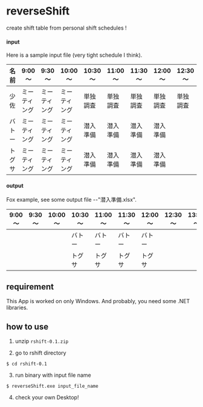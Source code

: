 # reverseShift

create shift table from personal shift schedules !

#### input
Here is a sample input file (very tight schedule I think).

| 名前   | 9:00～       | 9:30～       | 10:00～      | 10:30～  | 11:00～  | 11:30～  | 12:00～  | 12:30～  | 13:00～      | 13:30～      | 14:00～      | 14:30～      | 15:00～      | 15:30～      | 16:00～      | 16:30～      |
|--------|--------------|--------------|--------------|----------|----------|----------|----------|----------|--------------|--------------|--------------|--------------|--------------|--------------|--------------|--------------|
| 少佐   | ミーティング | ミーティング | ミーティング | 単独調査 | 単独調査 | 単独調査 | 単独調査 | 単独調査 | 単独調査     | 単独調査     | 単独調査     |              | バックアップ | バックアップ | バックアップ | バックアップ |
| バトー | ミーティング | ミーティング | ミーティング | 潜入準備 | 潜入準備 | 潜入準備 | 潜入準備 |          | バックアップ | バックアップ | バックアップ | バックアップ | バックアップ | バックアップ | バックアップ | バックアップ |
| トグサ | ミーティング | ミーティング | ミーティング | 潜入準備 | 潜入準備 | 潜入準備 | 潜入準備 |          | 潜入調査     | 潜入調査     | 潜入調査     | 潜入調査     | 潜入調査     | 潜入調査     | 潜入調査     | 潜入調査     |


#### output
Fox example, see some output file --"潜入準備.xlsx".

| 9:00～ | 9:30～ | 10:00～ | 10:30～ | 11:00～ | 11:30～ | 12:00～ | 12:30～ | 13:00～ | 13:30～ | 14:00～ | 14:30～ | 15:00～ | 15:30～ | 16:00～ | 16:30～ |
|--------|--------|---------|---------|---------|---------|---------|---------|---------|---------|---------|---------|---------|---------|---------|---------|
|        |        |         | バトー  | バトー  | バトー  | バトー  |         |         |         |         |         |         |         |         |         |
|        |        |         | トグサ  | トグサ  | トグサ  | トグサ  |         |         |         |         |         |         |         |         |         |

## requirement
This App is worked on only Windows.
And probably, you need some .NET libraries.

## how to use
1. unzip ```rshift-0.1.zip```

2. go to rshift directory
  ```
  $ cd rshift-0.1
  ```

3. run binary with input file name
  ```
  $ reverseShift.exe input_file_name
  ```

4. check your own Desktop!
